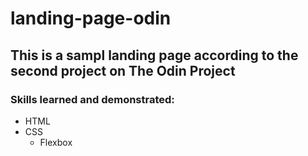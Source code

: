 # landing-page-odin

## This is a sampl landing page according to the second project on The Odin Project

### Skills learned and demonstrated:
  - HTML
  - CSS
    - Flexbox
